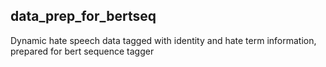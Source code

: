 ## data_prep_for_bertseq

Dynamic hate speech data tagged with identity and hate term information,
prepared for bert sequence tagger
 
